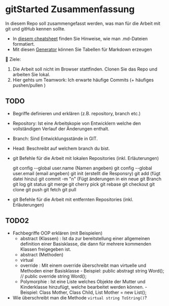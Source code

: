 # gitStarted Zusammenfassung
In diesem Repo soll zusammengefasst werden, was man für die Arbeit mit git und gitHub kennen sollte.
- In [diesem cheatsheet](https://github.com/adam-p/markdown-here/wiki/Markdown-Cheatsheet) finden Sie Hinweise, wie man .md-Dateien formatiert.
- Mit diesen [Generator](https://www.tablesgenerator.com/markdown_tables) können Sie Tabellen für Markdown erzeugen

:dart: Ziele:
1. Die Arbeit soll nicht im Browser stattfinden. Clonen Sie das Repo und arbeiten Sie lokal.
1. Hier gehts um Teamwork: Ich erwarte häufige Commits (+ häufiges pushen/pullen )

## TODO
- Begriffe definieren und erklären (z.B. repository, branch etc.)
- Repository: Ist eine Arbeitskopie von Entwicklern welche den vollständigen Verlauf der Änderungen enthalt.
- Branch: Sind Entwicklungsstände in GIT.
- Head: Beschreibt auf welchem branch du bist. 

- git Befehle für die Arbeit mit lokalen Repositories (inkl. Erläuterungen)

	git config --global user.name (Namen angeben)
git config --global user.email (email angeben) git init (erstellt die Responsry) 
git add (fügt datei hinzu) git commit -m "n" 
(Fügt änderungen in ein neue git Branch git log git status git merge git cherry pick git rebase git checkout git clone git push git fetch git pull



- git Befehle für die Arbeit mit entfernten Repositories (inkl. Erläuterungen)

## TODO2
- Fachbegriffe OOP erklären (mit Beispielen)
  - abstract (Klassen) : Ist da zur bereitstellung einer allgemeinen definition einer Basisklasse, die dann für mehrere kommenden Klassen freigegeben ist.
  - abstract (Methoden)
  - virtual
  - override : Mit einem override überschreibt man virtuelle und Methoden einer Basisklasse - Beispiel: public abstragt string Word(); // public override string Word();
  - Polymorphie : Ist eine Liste welches Objekte der Mutter und Kinderklasse hinzufügt, welche bearbeitet werden können. - Beispiel: Class Mother, Class Child, List Mother = new List();
- Wie überschreibt man die Methode `virtual string ToString()`?



